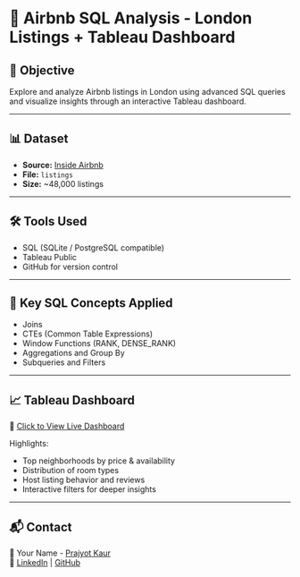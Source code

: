 # 🏡 Airbnb SQL Analysis - London Listings + Tableau Dashboard

## 📌 Objective
Explore and analyze Airbnb listings in London using advanced SQL queries and visualize insights through an interactive Tableau dashboard.

---

## 📊 Dataset

- **Source:** [Inside Airbnb](https://insideairbnb.com/get-the-data/)
- **File:** `listings`
- **Size:** ~48,000 listings

---

## 🛠️ Tools Used

- SQL (SQLite / PostgreSQL compatible)
- Tableau Public
- GitHub for version control

---

## 🧠 Key SQL Concepts Applied

- Joins
- CTEs (Common Table Expressions)
- Window Functions (RANK, DENSE_RANK)
- Aggregations and Group By
- Subqueries and Filters

---

## 📈 Tableau Dashboard

🔗 [Click to View Live Dashboard](https://public.tableau.com/app/profile/prajyot/viz/Airbnb_Analysis_LondonListings/)

Highlights:
- Top neighborhoods by price & availability
- Distribution of room types
- Host listing behavior and reviews
- Interactive filters for deeper insights


---

## 📬 Contact

📧 Your Name - [Prajyot Kaur](mailto:prajyotkaur@gmail.com)  
🔗 [LinkedIn](https://www.linkedin.com/in/prajyot-kaur-25264b146/) | [GitHub](https://github.com/prajyotkaur)
